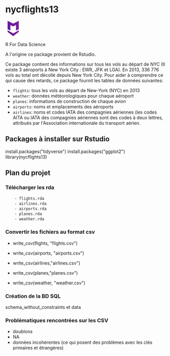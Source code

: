 # nycflights13

![alt text](https://github.com/adam-p/markdown-here/raw/master/src/common/images/icon48.png "Logo Title Text 1")

R For Data Science

A l'origine ce package provient de Rstudio.

Ce package contient des informations sur tous les vols au départ de NYC (Il existe 3 aéroports à New York City : EWR, JFK et LGA).
En 2013, 336 776 vols au total ont décollé depuis New York City. 
Pour aider à comprendre ce qui cause des retards, ce package fournit les tables de données suivantes:

- `flights`: tous les vols au départ de New-York (NYC) en 2013
- `weather`: données météorologiques pour chaque aéroport
- `planes`:  informations de construction de chaque avion
- `airports`: noms et emplacements des aéroports
- `airlines`: noms et codes IATA des compagnies aériennes (les codes AITA ou IATA des compagnies aériennes sont des codes à deux lettres, attribués par l'Association internationale du transport aérien.

## Packages à installer sur Rstudio

install.packages("tidyverse")
install.packages("ggplot2")
library(nycflights13)

## Plan du projet

### Télécharger les rda
        - flights.rda
        - airlines.rda
        - airports.rda
        - planes.rda
        - weather.rda
        
### Convertir les fichiers au format csv

- write_csv(flights, "flights.csv")

- write_csv(airports, "airports.csv")

- write_csv(airlines,"airlines.csv")

- write_csv(planes,"planes.csv")

- write_csv(weather, "weather.csv")


### Création de la BD SQL
schema_without_constraints et data

### Problématiques rencontrées sur les CSV
- doublons
- NA
- données incohérentes (ce qui posent des problèmes avec les clés primaires et étrangères)
